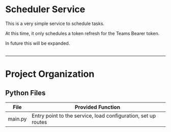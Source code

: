 # Scheduler Service

This is a very simple service to schedule tasks.

At this time, it only schedules a token refresh for the Teams Bearer token.

In future this will be expanded.
</br></br>



----
# Project Organization
## Python Files

| File           | Provided Function                                             |
| -------------- | ------------------------------------------------------------- |
| main.py        | Entry point to the service, load configuration, set up routes |
</br></br>



